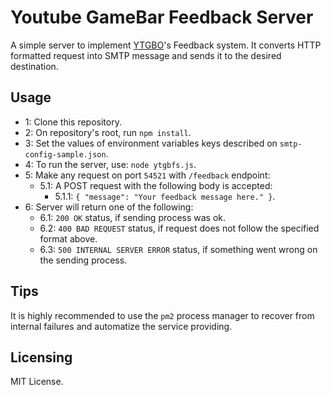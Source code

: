# Youtube GameBar Feedback Server
A simple server to implement [YTGBO](https://github.com/MarconiGRF/YoutubeGameBarOverlay)'s Feedback system. It converts HTTP formatted request into SMTP message and sends it to the desired destination.

## Usage
* 1: Clone this repository.  
* 2: On repository's root, run `npm install`.
* 3: Set the values of environment variables keys described on `smtp-config-sample.json`.
* 4: To run the server, use: `node ytgbfs.js`.  
* 5: Make any request on port `54521` with `/feedback` endpoint:
   * 5.1: A POST request with the following body is accepted:
     * 5.1.1: `{ "message": "Your feedback message here." }`. 
* 6: Server will return one of the following:
   * 6.1: `200 OK` status, if sending process was ok.
   * 6.2: `400 BAD REQUEST` status, if request does not follow the specified format above.
   * 6.3: `500 INTERNAL SERVER ERROR` status, if something went wrong on the sending process.

## Tips
It is highly recommended to use the `pm2` process manager to recover from internal failures and automatize the service providing.

## Licensing
MIT License.
